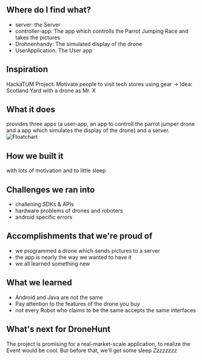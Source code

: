 ## Where do I find what?
- server: the Server
- controller-app: The app which controlls the Parrot Jumping Race and takes the pictures
- Drohnenhandy: The simulated display of the drone
- UserApplication: The User app

## Inspiration
HackaTUM Project: Motivate people to visit tech stores using gear
-> Idea: Scotland Yard with a drone as Mr. X

## What it does
provides three apps (a user-app, an app to controll the parrot jumper drone and a app which simulates the display of the drone) and a server.
![Floatchart](https://ssl-id.net/kammueller.eu/DroneHunt.png)

## How we built it
with lots of motivation and to little sleep

## Challenges we ran into
- challening SDKs & APIs
- hardware problems of drones and roboters
- android specific errors

## Accomplishments that we're proud of
- we programmed a drone which sends pictures to a server
- the app is nearly the way we wanted to have it
- we all learned something new

## What we learned
- Android and Java are not the same
- Pay attention to the features of the drone you buy
- not every Robot who claims to be the same accepts the same interfaces

## What's next for DroneHunt
The project is promising for a real-market-scale application, to realize the Event would be cool.
But before that, we'll get some sleep _Zzzzzzzz_
